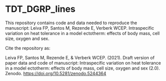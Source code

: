 # TDT_DGRP_lines
 
This repository contains code and data needed to reproduce the manuscript: Leiva FP, Santos M, Rezende E, Verberk WCEP. Intraspecific variation on heat tolerance in a model ectotherm: effects of body mass, cell size, oxygen and sex. 

Cite the repository as: 

Leiva FP, Santos M, Rezende E, & Verberk WCEP. (2021). Draft version of paper data and code of manuscript: Intraspecific variation on heat tolerance in a model ectotherm: effects of body mass, cell size, oxygen and sex (2.0). Zenodo. https://doi.org/10.5281/zenodo.5244364
